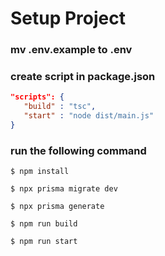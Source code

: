 # Setup Project

### mv .env.example to .env

### create script in package.json
```JSON
"scripts": {
   "build" : "tsc",
   "start" : "node dist/main.js" 
}
```
### run the following command
```shell
$ npm install 

$ npx prisma migrate dev

$ npx prisma generate 

$ npm run build

$ npm run start
```